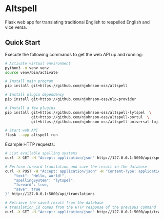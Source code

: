 # Altspell

Flask web app for translating traditional English to respelled English and vice versa.

## Quick Start

Execute the following commands to get the web API up and running:

```sh
# Activate virtual environment
python3 -m venv venv
source venv/bin/activate

# Install main program
pip install git+https://github.com/njohnson-oss/altspell

# Install plugin dependency
pip install git+https://github.com/njohnson-oss/nlp-provider

# Install a few plugins
pip install git+https://github.com/njohnson-oss/altspell-lytspel  \
            git+https://github.com/njohnson-oss/altspell-portul  \
            git+https://github.com/njohnson-oss/altspell-universal-lojikl-inglish

# Start web API
flask --app altspell run
```

Example HTTP requests:

```sh
# List available spelling systems
curl -X GET -H "Accept: application/json" http://127.0.0.1:5000/api/spelling-systems

# Perform forward translation and save the result in the database
curl -X POST -H "Accept: application/json" -H "Content-Type: application/json" -d  '{
    "text": "Hello, world!",
    "spellingSystem": "lytspel",
    "forward": true,
    "save": true
}' http://127.0.0.1:5000/api/translations

# Retrieve the saved result from the database
# translation_id comes from the HTTP response of the previous command
curl -X GET -H "Accept: application/json" http://127.0.0.1:5000/api/translations/{translation_id}
```
